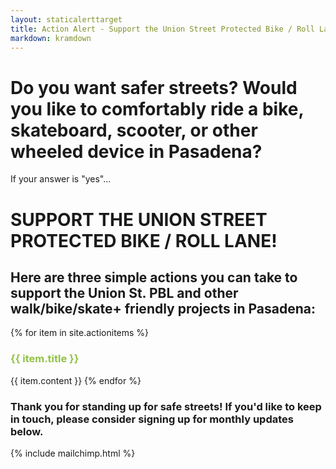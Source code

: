 ```yaml
---
layout: staticalerttarget
title: Action Alert - Support the Union Street Protected Bike / Roll Lane!
markdown: kramdown
---
```

# Do you want safer streets? Would you like to comfortably ride a bike, skateboard, scooter, or other wheeled device in Pasadena?

If your answer is "yes"...

# SUPPORT THE UNION STREET PROTECTED BIKE / ROLL LANE! 

## Here are three simple actions you can take to support the Union St. PBL and other walk/bike/skate+ friendly projects in Pasadena:
 
{% for item in site.actionitems %}
<h3 style="color:#91c346">{{ item.title }}</h3>
<!---<img src="{{ item.imgURL }}" class="img-fluid" style="padding:5px;"><br>--->
{{ item.content }}
{% endfor %}
 
### Thank you for standing up for safe streets! If you'd like to keep in touch, please consider signing up for monthly updates below.

{% include mailchimp.html %}